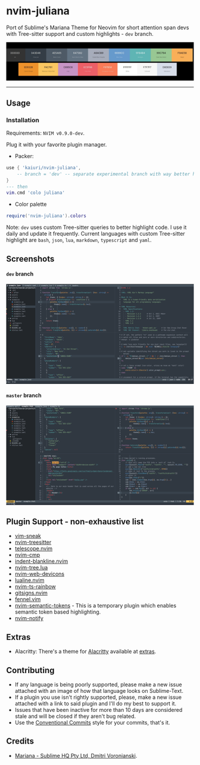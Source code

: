 # nvim-juliana

Port of Sublime's Mariana Theme for Neovim for short attention span devs with Tree-sitter support and custom highlights - `dev` branch.

![](./assets/palette.jpg)

---

## Usage

### Installation

Requirements: `NVIM v0.9.0-dev`.

Plug it with your favorite plugin manager.

- Packer:

```lua
use { 'kaiuri/nvim-juliana',
    -- branch = 'dev' -- separate experimental branch with way better highlights
}
--- then
vim.cmd 'colo juliana'
```

- Color palette

```lua
require('nvim-juliana').colors
```

Note: `dev` uses custom Tree-sitter queries to better highlight code. I use it daily and update it frequently. Current languages with custom Tree-sitter highlight are `bash`, `json`, `lua`, `markdown`, `typescript` and `yaml`.

## Screenshots

#### `dev` branch

![](./assets/screenshot_dev.png)

#### `master` branch

![](./assets/screenshot_master.png)

## Plugin Support - non-exhaustive list

- [vim-sneak](https://github.com/justinmk/vim-sneak)
- [nvim-treesitter](https://github.com/nvim-treesitter/nvim-treesitter)
- [telescope.nvim](https://github.com/nvim-telescope/telescope.nvim)
- [nvim-cmp](https://github.com/hrsh7th/nvim-cmp)
- [indent-blankline.nvim](https://github.com/lukas-reineke/indent-blankline.nvim)
- [nvim-tree.lua](https://github.com/kyazdani42/nvim-tree.lua)
- [nvim-web-devicons](https://github.com/kyazdani42/nvim-web-devicons)
- [lualine.nvim](https://github.com/nvim-lualine/lualine.nvim)
- [nvim-ts-rainbow](https://github.com/p00f/nvim-ts-rainbow)
- [gitsigns.nvim](https://github.com/lewis6991/gitsigns.nvim)
- [fennel.vim](https://github.com/bakpakin/fennel.vim)
- [nvim-semantic-tokens](https://github.com/theHamsta/nvim-semantic-tokens) - This is a temporary plugin which enables semantic token based highlighting.
- [nvim-notify](https://github.com/rcarriga/nvim-notify)

## Extras

- Alacritty: There's a theme for [Alacritty](https://github.com/alacritty/alacritty/) available at [extras](./extras/juliana_alacritty.yml).

## Contributing

- If any language is being poorly supported, please make a new issue attached with an image of how that language looks on Sublime-Text.
- If a plugin you use isn't rightly supported, please, make a new issue attached with a link to said plugin and I'll do my best to support it.
- Issues that have been inactive for more than 10 days are considered stale and will be closed if they aren't bug related.
- Use the [Conventional Commits](https://www.conventionalcommits.org/en/v1.0.0/) style for your commits, that's it.

## Credits

- [Mariana - Sublime HQ Pty Ltd, Dmitri Voronianski](http://www.sublimetext.com/).
